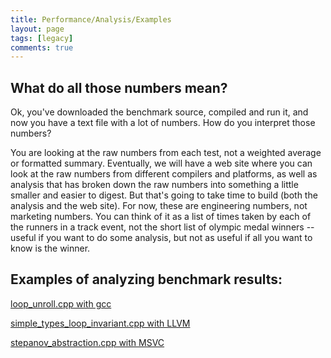 ```yaml
---
title: Performance/Analysis/Examples
layout: page
tags: [legacy]
comments: true
---
```


## What do all those numbers mean?

Ok, you've downloaded the benchmark source, compiled and run it, and now you have a text file with a lot of numbers.
How do you interpret those numbers?

You are looking at the raw numbers from each test, not a weighted average or formatted summary.
Eventually, we will have a web site where you can look at the raw numbers from different compilers and platforms,
as well as analysis that has broken down the raw numbers into something a little smaller and easier to digest.
But that's going to take time to build (both the analysis and the web site).
For now, these are engineering numbers, not marketing numbers. You can think of it as a list of
times taken by each of the runners in a track event, not the short list of olympic medal winners -- useful if you
want to do some analysis, but not as useful if all you want to know is the winner.

## Examples of analyzing benchmark results:

[loop_unroll.cpp with gcc](performance-analysis-example1)

[simple_types_loop_invariant.cpp with LLVM](performance-analysis-example2)

[stepanov_abstraction.cpp with MSVC](performance-analysis-example3)
